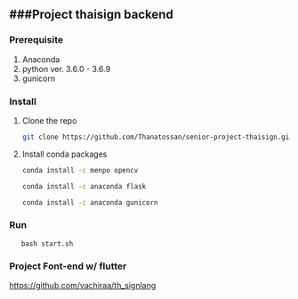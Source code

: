 ###Project thaisign backend
--------------------------------------

### Prerequisite
1. Anaconda
2. python ver. 3.6.0 - 3.6.9
3. gunicorn 

 
### Install

1. Clone the repo
   ```sh
   git clone https://github.com/Thanatossan/senior-project-thaisign.git
   ```
2. Install conda packages
   ```sh
   conda install -c menpo opencv 
   ```
   ```sh
   conda install -c anaconda flask
   ```
   ```sh
   conda install -c anaconda gunicorn
   ```
  
### Run
```JS
   bash start.sh
   ```

### Project Font-end w/ flutter
https://github.com/vachiraa/th_signlang
